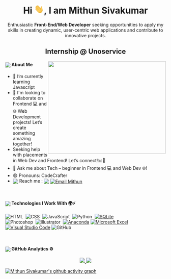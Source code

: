 <h1 align="center">Hi <img src="https://raw.githubusercontent.com/KevinPatel04/KevinPatel04/master/Hi.gif" width="30px">, I am Mithun Sivakumar </h1>
<p align="center" width="150px">Enthusiastic <b>Front-End/Web Developer</b> seeking opportunities to apply my skills in creating dynamic, user-centric web applications and contribute to innovative projects.</p>
<h2 align="center">Internship @ Unoservice</h2>

<img align="right" width="370" height="290" src="https://camo.githubusercontent.com/2366b34bb903c09617990fb5fff4622f3e941349e846ddb7e73df872a9d21233/68747470733a2f2f63646e2e6472696262626c652e636f6d2f75736572732f3733303730332f73637265656e73686f74732f363538313234332f6176656e746f2e676966">

<h4 id="--About-me"><img src="https://c.tenor.com/NCRHhqkXrJYAAAAi/programmers-go-internet.gif" width="15" align="center"> About Me</h4>
                                                 
- 🌱 I’m currently learning Javascript
- 🌟 I'm looking to collaborate on Frontend 💻 and 🌐 Web Development projects! Let’s create something amazing together!
- Seeking help with placements in Web Dev and Frontend! Let’s connect!📊🚀
- 💬 Ask me about Tech – beginner in Frontend 💻 and Web Dev 🌐!
- 😄 Pronouns: CodeCrafter
- <img src="https://media.giphy.com/media/LnQjpWaON8nhr21vNW/giphy.gif" width="18" align="center">  Reach me : [<img src="https://img.shields.io/badge/-Mithun%20Sivakumar%20-0077B5?style=flat&amp;logo=Linkedin&amp;logoColor=white" align="center">](https://www.linkedin.com/in/mithunsivakumar-s17/)
<a href="mailto:mithunsivakumar17@gmail.com"><img src="https://img.shields.io/badge/-mithunsivakumar17@gmail.com-D14836?style=flat&logo=Gmail&logoColor=white" alt="Email Mithun" align="center"/></a>

<br><h4 id="-skills"><img src="https://media2.giphy.com/media/QssGEmpkyEOhBCb7e1/giphy.gif?cid=ecf05e47a0n3gi1bfqntqmob8g9aid1oyj2wr3ds3mg700bl&amp;rid=giphy.gif" width="25" align="center"> Technologies I Work With 🌍⚡</h4>
<p>
  <img src="https://img.shields.io/badge/-HTML-05122A?style=flat&amp;logo=HTML5" alt="HTML">&nbsp;
  <img src="https://img.shields.io/badge/-CSS-05122A?style=flat&amp;logo=CSS3&amp;logoColor=1572B6" alt="CSS">&nbsp;
  <img src="https://img.shields.io/badge/-JavaScript-05122A?style=flat&amp;logo=javascript" alt="JavaScript">&nbsp;
  <img src="https://img.shields.io/badge/-Python-05122A?style=flat&amp;logo=python" alt="Python">&nbsp;
  <a href="https://www.sqlite.org/" target="_blank"> <img alt="SQLite" src="https://img.shields.io/badge/SQLite-%2307405e.svg?logo=sqlite&amp;logoColor=white"></a><br>
  <img src="https://img.shields.io/badge/-Photoshop-05122A?style=flat&amp;logo=adobe-photoshop" alt="Photoshop">&nbsp;
  <img src="https://img.shields.io/badge/-Illustrator-05122A?style=flat&amp;logo=adobe-illustrator" alt="Illustrator">&nbsp;
  <a href="https://www.anaconda.com" target="_blank"><img alt="Anaconda" src="https://img.shields.io/badge/Anaconda-%2344A833.svg?logo=anaconda&amp;logoColor=white"></a>
  <a href="https://www.microsoft.com/en-us/microsoft-365/excel" target="_blank"><img alt="Microsoft Excel" src="https://img.shields.io/badge/Microsoft_Excel-217346?logo=microsoft-excel&amp;logoColor=white"></a> <br>
  <a href="https://code.visualstudio.com/" target="_blank"> <img alt="Visual Studio Code" src="https://img.shields.io/badge/Visual%20Studio%20Code-0078d7.svg?logo=visual-studio-code&amp;logoColor=white"></a>
  <img src="https://img.shields.io/badge/-GitHub-05122A?style=flat&amp;logo=github" alt="GitHub">&nbsp;
</p>

<br><h4 id="--competitive-programming"><img src="https://media.giphy.com/media/iY8CRBdQXODJSCERIr/giphy.gif" width="25" align="center"> GitHub Analytics ⚙️ &nbsp;</h4>

<p align="center">
<a href="https://github.com/AVS1508">
  <img height="180em" src="https://github-readme-stats-eight-theta.vercel.app/api?username=MITHUN-17&amp;show_icons=true&amp;theme=algolia&amp;include_all_commits=true&amp;count_private=true">
  <img height="180em" src="https://github-readme-stats-eight-theta.vercel.app/api/top-langs/?username=MITHUN-17&amp;layout=compact&amp;langs_count=8&amp;theme=algolia">
</a>
</p>

[![Mithun Sivakumar's github activity graph](https://github-readme-activity-graph.vercel.app/graph?username=MITHUN-17&bg_color=000000&color=52d200&line=00adfe&point=52d200&area=true&hide_border=true)](https://github.com/ashutosh00710/github-readme-activity-graph)
